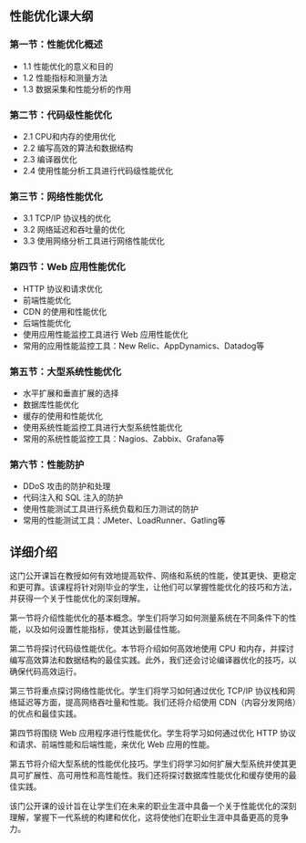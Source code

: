 ## 性能优化课大纲

### 第一节：性能优化概述
- 1.1 性能优化的意义和目的
- 1.2 性能指标和测量方法
- 1.3 数据采集和性能分析的作用

### 第二节：代码级性能优化
- 2.1 CPU和内存的使用优化
- 2.2 编写高效的算法和数据结构
- 2.3 编译器优化
- 2.4 使用性能分析工具进行代码级性能优化

### 第三节：网络性能优化
- 3.1 TCP/IP 协议栈的优化
- 3.2 网络延迟和吞吐量的优化
- 3.3 使用网络分析工具进行网络性能优化

### 第四节：Web 应用性能优化
- HTTP 协议和请求优化
- 前端性能优化
- CDN 的使用和性能优化
- 后端性能优化
- 使用应用性能监控工具进行 Web 应用性能优化
- 常用的应用性能监控工具：New Relic、AppDynamics、Datadog等

### 第五节：大型系统性能优化
- 水平扩展和垂直扩展的选择
- 数据库性能优化
- 缓存的使用和性能优化
- 使用系统性能监控工具进行大型系统性能优化
- 常用的系统性能监控工具：Nagios、Zabbix、Grafana等

### 第六节：性能防护
- DDoS 攻击的防护和处理
- 代码注入和 SQL 注入的防护
- 使用性能测试工具进行系统负载和压力测试的防护
- 常用的性能测试工具：JMeter、LoadRunner、Gatling等


## 详细介绍

这门公开课旨在教授如何有效地提高软件、网络和系统的性能，使其更快、更稳定和更可靠。该课程将针对刚毕业的学生，让他们可以掌握性能优化的技巧和方法，并获得一个关于性能优化的深刻理解。

第一节将介绍性能优化的基本概念。学生们将学习如何测量系统在不同条件下的性能，以及如何设置性能指标，使其达到最佳性能。

第二节将探讨代码级性能优化。本节将介绍如何高效地使用 CPU 和内存，并探讨编写高效算法和数据结构的最佳实践。此外，我们还会讨论编译器优化的技巧，以确保代码高效运行。

第三节将重点探讨网络性能优化。学生们将学习如何通过优化 TCP/IP 协议栈和网络延迟等方面，提高网络吞吐量和性能。我们还将介绍使用 CDN（内容分发网络）的优点和最佳实践。

第四节将围绕 Web 应用程序进行性能优化。学生将学习如何通过优化 HTTP 协议和请求、前端性能和后端性能，来优化 Web 应用的性能。

第五节将介绍大型系统的性能优化技巧。学生们将学习如何扩展大型系统并使其更具可扩展性、高可用性和高性能性。我们还将探讨数据库性能优化和缓存使用的最佳实践。

该门公开课的设计旨在让学生们在未来的职业生涯中具备一个关于性能优化的深刻理解，掌握下一代系统的构建和优化，这将使他们在职业生涯中具备更高的竞争力。

